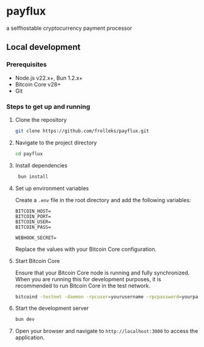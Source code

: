 # payflux

a selfhostable cryptocurrency payment processor

## Local development

### Prerequisites

- Node.js v22.x+, Bun 1.2.x+
- Bitcoin Core v28+
- Git

### Steps to get up and running

1. Clone the repository

   ```bash
   git clone https://github.com/frolleks/payflux.git
   ```

2. Navigate to the project directory

   ```bash
   cd payflux
   ```

3. Install dependencies

   ```bash
    bun install
   ```

4. Set up environment variables

   Create a `.env` file in the root directory and add the following variables:

   ```env
   BITCOIN_HOST=
   BITCOIN_PORT=
   BITCOIN_USER=
   BITCOIN_PASS=

   WEBHOOK_SECRET=
   ```

   Replace the values with your Bitcoin Core configuration.

5. Start Bitcoin Core

   Ensure that your Bitcoin Core node is running and fully synchronized. When you are running this for development purposes, it is recommended to run Bitcoin Core in the test network.

   ```bash
   bitcoind -testnet -daemon -rpcuser=yourusername -rpcpassword=yourpassword -rpcport=8333
   ```

6. Start the development server

   ```bash
   bun dev
   ```

7. Open your browser and navigate to `http://localhost:3000` to access the application.
